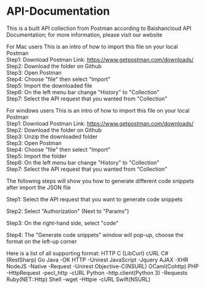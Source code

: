 # API-Documentation
This is a built API collection from Postman according to Baishancloud API Documentation; for more information, please visit our website


For Mac users
This is an intro of how to import this file on your local Postman
<br/>Step1: Download Postman Link: https://www.getpostman.com/downloads/
<br/>Step2: Download the folder on Github
<br/>Step3: Open Postman
<br/>Step4: Choose "file" then select "Import"
<br/>Step5: Import the downloaded file
<br/>Step6: On the left menu bar change "History" to "Collection"
<br/>Step7: Select the API request that you wanted from "Collection"


For windows users
This is an intro of how to import this file on your local Postman
<br/>Step1: Download Postman Link: https://www.getpostman.com/downloads/
<br/>Step2: Download the folder on Github
<br/>Step3: Unzip the downloaded folder
<br/>Step3: Open Postman
<br/>Step4: Choose "file" then select "Import"
<br/>Step5: Import the folder
<br/>Step6: On the left menu bar change "History" to "Collection"
<br/>Step7: Select the API request that you wanted from "Collection"

The following steps will show you how to generate different code snippets after import the JSON file

Step1: Select the API request that you want to generate code snippets

Step2: Select "Authorization" (Next to "Params")

Step3: On the right-hand side, select "code"

Step4: The "Generate code snippets" window will pop-up, choose the format on the left-up corner



Here is a list of all supporting format:
HTTP
C (LibCurl)
cURL
C# (RestSharp)
Go
Java
  -OK HTTP
  -Unirest
JavaScript
  -Jquery AJAX
  -XHR
NodeJS
  -Native
  -Request
  -Unirest
Objective-C(NSURL)
OCaml(Cohttp)
PHP
  -HttpRequest
  -pecl_http
  -cURL
Python
  -http.client(Python 3)
  -Requests
Ruby(NET::Http)
Shell
  -wget
  -Httpie
  -cURL
Swift(NSURL)
